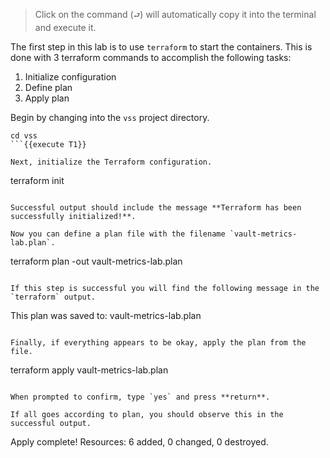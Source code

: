 
> Click on the command (`⮐`) will automatically copy it into the terminal and execute it.

The first step in this lab is to use `terraform` to start the containers. This is done with 3 terraform commands to accomplish the following tasks:

1. Initialize configuration
2. Define plan
3. Apply plan

Begin by changing into the `vss` project directory.

```
cd vss
```{{execute T1}}

Next, initialize the Terraform configuration.

```
terraform init
```{{execute T1}}

Successful output should include the message **Terraform has been successfully initialized!**.

Now you can define a plan file with the filename `vault-metrics-lab.plan`.

```
terraform plan -out vault-metrics-lab.plan
```{{execute T1}}

If this step is successful you will find the following message in the `terraform` output.

```
This plan was saved to: vault-metrics-lab.plan
```

Finally, if everything appears to be okay, apply the plan from the file.

```
terraform apply vault-metrics-lab.plan
```{{execute T1}}

When prompted to confirm, type `yes` and press **return**.

If all goes according to plan, you should observe this in the successful output.

```
Apply complete! Resources: 6 added, 0 changed, 0 destroyed.
```
